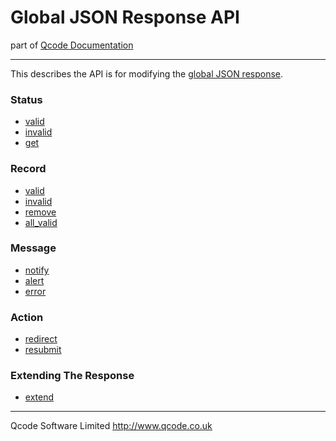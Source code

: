 Global JSON Response API
===================
part of [Qcode Documentation](index.md)

* * *

This describes the API is for modifying the [global JSON response].

### Status

* [valid](procs/response_status_valid.md)
* [invalid](procs/response_status_invalid.md)
* [get](procs/response_status_get.md)

### Record

* [valid]
* [invalid]
* [remove]
* [all_valid]

### Message

* [notify]
* [alert]
* [error]

### Action

* [redirect]
* [resubmit]

### Extending The Response

* [extend]

* * *

Qcode Software Limited <http://www.qcode.co.uk>

[valid]: procs/response_record_valid.md
[invalid]: procs/response_record_invalid.md
[remove]: procs/response_record_remove.md
[all_valid]: procs/response_record_all_valid.md
[notify]: procs/response_message_notify.md
[alert]: procs/response_message_alert.md
[error]: procs/response_message_error.md
[redirect]: procs/response_action_redirect.md
[resubmit]: procs/response_action_resubmit.md
[extend]: procs/response_extend.md

[global JSON response]: global-json-response.md
